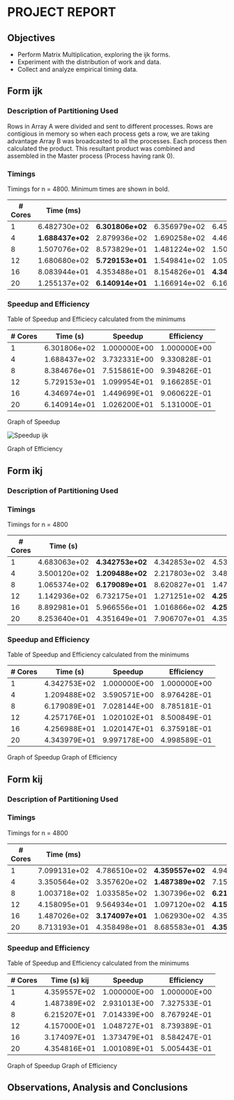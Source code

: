 # PROJECT REPORT

## Objectives
- Perform Matrix Multiplication, exploring the ijk forms.
- Experiment with the distribution of work and data.
- Collect and analyze empirical timing data.

## Form ijk

### Description of Partitioning Used
Rows in Array A were divided and sent to different processes. Rows are contigious in memory so when each process gets a row, we are taking advantage  Array B was broadcasted to all the processes. Each process then calculated the product. This resultant product was combined and assembled in the Master process (Process having rank 0).  

### Timings

Timings for n = 4800. Minimum times are shown in bold.

| \# Cores | Time (ms) |||||
|---|---|---|---|---|---|
| 1 | 6.482730e+02 | **6.301806e+02** | 6.356979e+02 | 6.456381e+02 | 7.743673e+02 |
| 4 | **1.688437e+02** | 2.879936e+02 | 1.690258e+02 | 4.463490e+02 | 4.340871e+02 |
| 8 | 1.507076e+02 | 8.573829e+01 | 1.481224e+02 | 1.501238e+02 | **8.384676e+01** |
| 12 | 1.680680e+02 | **5.729153e+01** | 1.549841e+02 | 1.055643e+02 | 1.364572e+02 |
| 16 | 8.083944e+01 | 4.353488e+01 | 8.154826e+01 | **4.346974e+01** | 4.352726e+01 |
| 20 | 1.255137e+02 | **6.140914e+01** | 1.166914e+02 | 6.164995e+01 | 6.147898e+01 |

### Speedup and Efficiency

Table of Speedup and Efficiecy calculated from the minimums

| \# Cores | Time (s) | Speedup | Efficiency |
|---|---|---|---|
| 1 | 6.301806e+02 | 1.000000E+00 | 1.000000E+00 |
| 4 | 1.688437e+02 | 3.732331E+00 | 9.330828E-01 |
| 8 | 8.384676e+01 | 7.515861E+00 | 9.394826E-01 |
| 12 | 5.729153e+01 | 1.099954E+01 | 9.166285E-01 |
| 16 | 4.346974e+01 | 1.449699E+01 | 9.060622E-01 |
| 20 | 6.140914e+01 | 1.026200E+01 | 5.131000E-01 |

Graph of Speedup

![Speedup ijk](https://drive.google.com/uc?export=download&id=0B1-D_TgyHJtMWUxCajgtVkNyY0U)

Graph of Efficiency

## Form ikj

### Description of Partitioning Used

### Timings

Timings for n = 4800

| \# Cores | Time (s) |||||
|---|---|---|---|---|---|
| 1 | 4.683063e+02 | **4.342753e+02** | 4.342853e+02 | 4.532983e+02 | 4.388923e+02 |
| 4 | 3.500120e+02 | **1.209488e+02** | 2.217803e+02 | 3.480561e+02 | 2.283204e+02 |
| 8 | 1.065374e+02 | **6.179089e+01** | 8.620827e+01 | 1.470618e+02 | 7.004955e+01 |
| 12 | 1.142936e+02 | 6.732175e+01 | 1.271251e+02 | **4.257176e+01** | 9.936750e+01 |
| 16 | 8.892981e+01 | 5.966556e+01 | 1.016866e+02 | **4.256988e+01** | 4.923188e+01 |
| 20 | 8.253640e+01 | 4.351649e+01 | 7.906707e+01 | 4.358732e+01 | **4.343979e+01** |

### Speedup and Efficiency
Table of Speedup and Efficiency calculated from the minimums

| \# Cores | Time (s) | Speedup | Efficiency |
|---|---|---|---|
| 1  | 4.342753E+02 | 1.000000E+00 | 1.000000E+00 | 
| 4  | 1.209488E+02 | 3.590571E+00 | 8.976428E-01 | 
| 8  | 6.179089E+01 | 7.028144E+00 | 8.785181E-01 | 
| 12 | 4.257176E+01 | 1.020102E+01 | 8.500849E-01 | 
| 16 | 4.256988E+01 | 1.020147E+01 | 6.375918E-01 | 
| 20 | 4.343979E+01 | 9.997178E+00 | 4.998589E-01 | 



Graph of Speedup
Graph of Efficiency

## Form kij

### Description of Partitioning Used

### Timings

Timings for n = 4800

| \# Cores | Time (ms) |||||
|---|---|---|---|---|---|
| 1 | 7.099131e+02 | 4.786510e+02 | **4.359557e+02** | 4.944320e+02 | 4.793248e+02 |
| 4 | 3.350564e+02 | 3.357620e+02 | **1.487389e+02** | 7.151192e+02 | 3.377234e+02 |
| 8 | 1.003718e+02 | 1.033585e+02 | 1.307396e+02 | **6.215207e+01** | 1.162265e+02 |
| 12 | 4.158095e+01 | 9.564934e+01 | 1.097120e+02 | **4.157000e+01** | 1.088340e+02 |
| 16 | 1.487026e+02 | **3.174097e+01** | 1.062930e+02 | 4.351300e+01 | 4.316432e+01 |
| 20 | 8.713193e+01 | 4.358498e+01 | 8.685583e+01 | **4.354816e+01** | 4.378311e+01 |

### Speedup and Efficiency
Table of Speedup and Efficiency calculated from the minimums

| \# Cores | Time (s) kij | Speedup | Efficiency |
|---|---|---|---|
| 1  | 4.359557E+02 | 1.000000E+00 | 1.000000E+00 | 
| 4  | 1.487389E+02 | 2.931013E+00 | 7.327533E-01 | 
| 8  | 6.215207E+01 | 7.014339E+00 | 8.767924E-01 | 
| 12 | 4.157000E+01 | 1.048727E+01 | 8.739389E-01 | 
| 16 | 3.174097E+01 | 1.373479E+01 | 8.584247E-01 | 
| 20 | 4.354816E+01 | 1.001089E+01 | 5.005443E-01 | 

Graph of Speedup
Graph of Efficiency

## Observations, Analysis and Conclusions